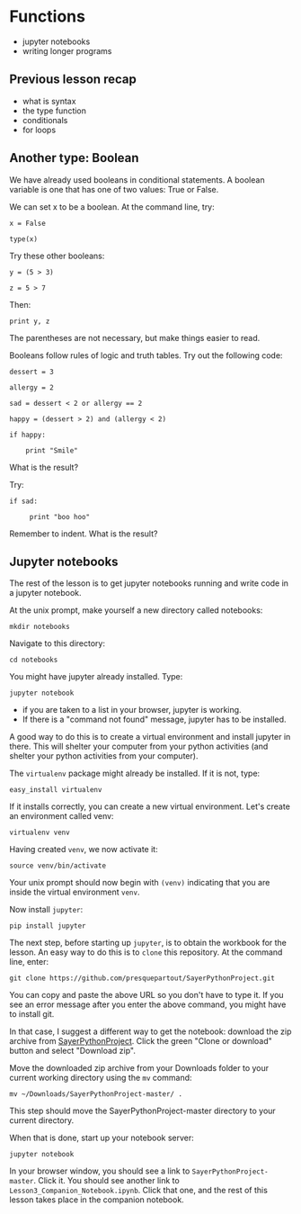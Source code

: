 # Functions

- jupyter notebooks
- writing longer programs

## Previous lesson recap

- what is syntax
- the type function
- conditionals
- for loops

## Another type: Boolean

We have already used booleans in conditional statements. A boolean variable is one that has one of two values: True or False. 

We can set x to be a boolean. At the command line, try: 

`x = False`

`type(x)`

Try these other booleans: 

`y = (5 > 3)`

`z = 5 > 7`

Then: 

`print y, z`

The parentheses are not necessary, but make things easier to read. 

Booleans follow rules of logic and truth tables. Try out the following code: 

`dessert = 3`

`allergy = 2`

`sad = dessert < 2 or allergy == 2`

`happy = (dessert > 2) and (allergy < 2)`

`if happy:`



`    print "Smile"`
     
What is the result? 

Try:

`if sad:`

`     print "boo hoo"`
     
Remember to indent. What is the result?

## Jupyter notebooks

The rest of the lesson is to get jupyter notebooks running and write code in a jupyter notebook. 

At the unix prompt, make yourself a new directory called notebooks: 

`mkdir notebooks`

Navigate to this directory:

`cd notebooks`

You might have jupyter already installed. Type: 

`jupyter notebook`

- if you are taken to a list in your browser, jupyter is working. 
- If there is a "command not found" message, jupyter has to be installed. 

A good way to do this is to create a virtual environment and install jupyter in there. This will shelter your computer from your python activities (and shelter your python activities from your computer). 

The `virtualenv` package might already be installed. If it is not, type: 

`easy_install virtualenv`

If it installs correctly, you can create a new virtual environment. Let's create an environment called venv: 

`virtualenv venv`

Having created `venv`, we now activate it: 

`source venv/bin/activate`

Your unix prompt should now begin with `(venv)` indicating that you are inside the virtual environment `venv`. 

Now install `jupyter`: 

`pip install jupyter`

The next step, before starting up `jupyter`, is to obtain the workbook for the lesson. 
An easy way to do this is to `clone` this repository. At the command line, enter: 

`git clone https://github.com/presquepartout/SayerPythonProject.git`

You can copy and paste the above URL so you don't have to type it. 
If you see an error message after you enter the above command, you might have to install git. 

In that case, I suggest a different way to get the notebook: download the zip archive from [SayerPythonProject](https://github.com/presquepartout/SayerPythonProject). Click the green "Clone or download" button and select "Download zip". 

Move the downloaded zip archive from your Downloads folder to your current working directory using the `mv` command: 

`mv ~/Downloads/SayerPythonProject-master/ .`

This step should move the SayerPythonProject-master directory to your current directory. 

When that is done, start up your notebook server: 

`jupyter notebook`

In your browser window, you should see a link to `SayerPythonProject-master`. Click it. You should see another link to `Lesson3_Companion_Notebook.ipynb`. Click that one, and the rest of this lesson takes place in the companion notebook. 

     




